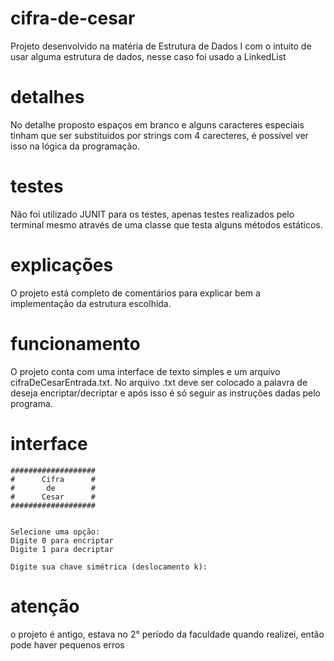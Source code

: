 # cifra-de-cesar
Projeto desenvolvido na matéria de Estrutura de Dados I com o intuito de usar alguma estrutura de dados, nesse caso foi usado a LinkedList

# detalhes
No detalhe proposto espaços em branco e alguns caracteres especiais tinham que ser substituidos por strings com 4 carecteres, é possível ver isso na lógica da programação.

# testes
Não foi utilizado JUNIT para os testes, apenas testes realizados pelo terminal mesmo através de uma classe que testa alguns métodos estáticos.

# explicações
O projeto está completo de comentários para explicar bem a implementação da estrutura escolhida.

# funcionamento
O projeto conta com uma interface de texto simples e um arquivo cifraDeCesarEntrada.txt. No arquivo .txt deve ser colocado a palavra de deseja encriptar/decriptar e após isso é só seguir as instruções dadas pelo programa.

# interface
```
###################
#      Cifra      #
#       de        #
#      Cesar      #
###################


Selecione uma opção: 
Digite 0 para encriptar
Digite 1 para decriptar

Digite sua chave simétrica (deslocamento k): 
```

# atenção
o projeto é antigo, estava no 2° período da faculdade quando realizei, então pode haver pequenos erros
